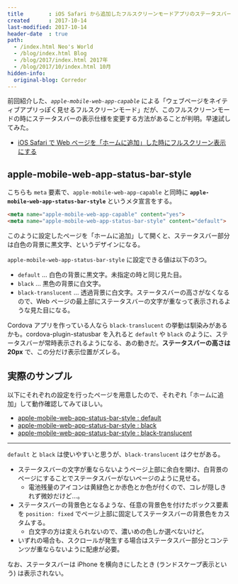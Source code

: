 ```yaml
---
title        : iOS Safari から追加したフルスクリーンモードアプリのステータスバーの表示仕様を変える
created      : 2017-10-14
last-modified: 2017-10-14
header-date  : true
path:
  - /index.html Neo's World
  - /blog/index.html Blog
  - /blog/2017/index.html 2017年
  - /blog/2017/10/index.html 10月
hidden-info:
  original-blog: Corredor
---
```


前回紹介した、*`apple-mobile-web-app-capable`* による「ウェブページをネイティブアプリっぽく見せるフルスクリーンモード」だが、このフルスクリーンモードの時にステータスバーの表示仕様を変更する方法があることが判明。早速試してみた。

- [iOS Safari で Web ページを「ホームに追加」した時にフルスクリーン表示にする](/blog/2017/10/13-01.html)

## apple-mobile-web-app-status-bar-style

こちらも `meta` 要素で、`apple-mobile-web-app-capable` と同時に **`apple-mobile-web-app-status-bar-style`** というメタ宣言をする。

```html
<meta name="apple-mobile-web-app-capable" content="yes">
<meta name="apple-mobile-web-app-status-bar-style" content="default">
```

このように設定したページを「ホームに追加」して開くと、ステータスバー部分は白色の背景に黒文字、というデザインになる。

`apple-mobile-web-app-status-bar-style` に設定できる値は以下の3つ。

- `default` … 白色の背景に黒文字。未指定の時と同じ見た目。
- `black` … 黒色の背景に白文字。
- `black-translucent` … 透過背景に白文字。ステータスバーの高さがなくなるので、Web ページの最上部にステータスバーの文字が重なって表示されるような見た目になる。

Cordova アプリを作っている人なら `black-translucent` の挙動は馴染みがあるかも。cordova-plugin-statusbar を入れると `default` や `black` のように、ステータスバーが常時表示されるようになる、あの動きだ。**ステータスバーの高さは 20px** で、この分だけ表示位置がズレる。

## 実際のサンプル

以下にそれぞれの設定を行ったページを用意したので、それぞれ「ホームに追加」して動作確認してみてほしい。

- [apple-mobile-web-app-status-bar-style : default](https://neos21.github.io/poc-ios-safari-web/capable-2.html)
- [apple-mobile-web-app-status-bar-style : black](https://neos21.github.io/poc-ios-safari-web/capable-3.html)
- [apple-mobile-web-app-status-bar-style : black-translucent](https://neos21.github.io/poc-ios-safari-web/capable-4.html)

-----

`default` と `black` は使いやすいと思うが、`black-translucent` はクセがある。

- ステータスバーの文字が重ならないようページ上部に余白を開け、白背景のページにすることでステータスバーがないページのように見せる。
  - 電池残量のアイコンは黄緑色とか赤色とか色が付くので、コレが隠しきれず微妙だけど…。
- ステータスバーの背景色となるような、任意の背景色を付けたボックス要素を `position: fixed` でページ上部に固定してステータスバーの背景色をカスタムする。
  - 白文字の方は変えられないので、濃いめの色しか選べないけど。
- いずれの場合も、スクロールが発生する場合はステータスバー部分とコンテンツが重ならないように配慮が必要。

なお、ステータスバーは iPhone を横向きにしたとき (ランドスケープ表示という) は表示されない。
